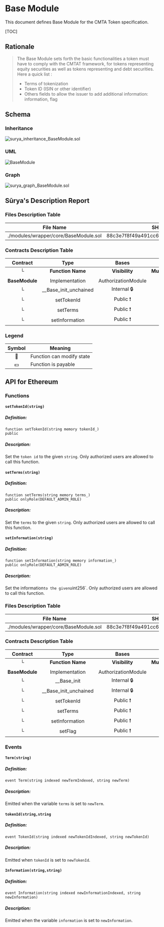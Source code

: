 # Base Module

This document defines Base Module for the CMTA Token specification.

[TOC]

## Rationale

> The Base Module sets forth the basic functionalities a token must have to comply with the CMTAT framework, for tokens representing equity securities as well as tokens representing and debt securities. Here a quick list :
>
> - Terms of tokenization
> - Token ID (ISIN or other identifier) 
> - Others fields to allow the issuer to add additional information: information, flag

## Schema

### Inheritance

![surya_inheritance_BaseModule.sol](../../schema/surya_inheritance/surya_inheritance_BaseModule.sol.png)

### UML

![BaseModule](../../schema/sol2uml/BaseModule.svg)

### Graph

![surya_graph_BaseModule.sol](../../schema/surya_graph/surya_graph_BaseModule.sol.png)

## Sūrya's Description Report

### Files Description Table


| File Name                             | SHA-1 Hash                               |
| ------------------------------------- | ---------------------------------------- |
| ./modules/wrapper/core/BaseModule.sol | 88c3e7f8f49a491cc6432472783d33ac3127d536 |


### Contracts Description Table


|    Contract    |         Type          |        Bases        |                |                  |
| :------------: | :-------------------: | :-----------------: | :------------: | :--------------: |
|       └        |   **Function Name**   |   **Visibility**    | **Mutability** |  **Modifiers**   |
|                |                       |                     |                |                  |
| **BaseModule** |    Implementation     | AuthorizationModule |                |                  |
|       └        | __Base_init_unchained |     Internal 🔒      |       🛑        | onlyInitializing |
|       └        |      setTokenId       |      Public ❗️       |       🛑        |     onlyRole     |
|       └        |       setTerms        |      Public ❗️       |       🛑        |     onlyRole     |
|       └        |    setInformation     |      Public ❗️       |       🛑        |     onlyRole     |


### Legend

| Symbol | Meaning                   |
| :----: | ------------------------- |
|   🛑    | Function can modify state |
|   💵    | Function is payable       |



## API for Ethereum

### Functions

#### `setTokenId(string)`

##### Definition:

```solidity
function setTokenId(string memory tokenId_) 
public
```

##### Description:

Set the `token id` to the given `string`.
Only authorized users are allowed to call this function.

#### `setTerms(string)`

##### Definition:

```solidity
function setTerms(string memory terms_) 
public onlyRole(DEFAULT_ADMIN_ROLE)
```

##### Description:

Set the `terms` to the given `string`.
Only authorized users are allowed to call this function.

#### `setInformation(string)`

##### Definition:

```solidity
function setInformation(string memory information_) 
public onlyRole(DEFAULT_ADMIN_ROLE) 
```

##### Description:

Set the information` to the given `uint256`.
Only authorized users are allowed to call this function.

### Files Description Table


| File Name                             | SHA-1 Hash                               |
| ------------------------------------- | ---------------------------------------- |
| ./modules/wrapper/core/BaseModule.sol | 88c3e7f8f49a491cc6432472783d33ac3127d536 |


### Contracts Description Table


|    Contract    |         Type          |        Bases        |                |                  |
| :------------: | :-------------------: | :-----------------: | :------------: | :--------------: |
|       └        |   **Function Name**   |   **Visibility**    | **Mutability** |  **Modifiers**   |
|                |                       |                     |                |                  |
| **BaseModule** |    Implementation     | AuthorizationModule |                |                  |
|       └        |      __Base_init      |     Internal 🔒      |       🛑        | onlyInitializing |
|       └        | __Base_init_unchained |     Internal 🔒      |       🛑        | onlyInitializing |
|       └        |      setTokenId       |      Public ❗️       |       🛑        |     onlyRole     |
|       └        |       setTerms        |      Public ❗️       |       🛑        |     onlyRole     |
|       └        |    setInformation     |      Public ❗️       |       🛑        |     onlyRole     |
|       └        |        setFlag        |      Public ❗️       |       🛑        |     onlyRole     |

### Events

#### `Term(string)`

##### Definition:

```solidity
event Term(string indexed newTermIndexed, string newTerm)
```

##### Description:

Emitted when the variable `terms` is set to `newTerm`.

#### `tokenId(string,string`

##### Definition:

```solidity
event TokenId(string indexed newTokenIdIndexed, string newTokenId)
```

##### Description:

Emitted when `tokenId` is set to `newTokenId`.

#### `Information(string,string)`

##### Definition:

```solidity
event Information(string indexed newInformationIndexed, string newInformation)
```

##### Description:

Emitted when the variable `information` is set to `newInformation`.

